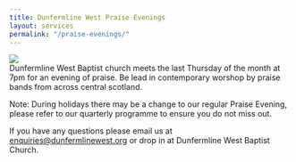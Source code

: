 ```yaml
---
title: Dunfermline West Praise Evenings
layout: services
permalink: "/praise-evenings/"
---
```


<div class="col-sm-4">
<img src='{{ site.url }}/assets/img/icons/praiseicon.jpg' class='img-responsive' />	
</div>
<div class="col-sm-8 text-normal">
Dunfermline West Baptist church meets the last Thursday of the month at 7pm for an evening of praise. Be lead in contemporary worshop by praise bands from across central scotland.
<p>Note: During holidays there may be a change to our regular Praise Evening, please refer to our quarterly programme to ensure you do not miss out.</p>
<p>
If you have any questions please email us at <a href='mailto:enquiries@dunfermlinewest.org?subject=kidzclub'>enquiries@dunfermlinewest.org</a> or drop in at Dunfermline West Baptist Church.
</p>

</div>